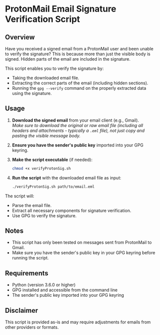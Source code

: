 # ProtonMail Email Signature Verification Script

## Overview

Have you received a signed email from a ProtonMail user and been unable to verify the signature? This is because more than just the visible body is signed. Hidden parts of the email are included in the signature.

This script enables you to verify the signature by:
- Taking the downloaded email file.
- Extracting the correct parts of the email (including hidden sections).
- Running the `gpg --verify` command on the properly extracted data using the signature.

## Usage

1. **Download the signed email** from your email client (e.g., Gmail).  
    *Make sure to download the original or raw email file (including all headers and attachments - typically a `.eml` file), not just copy and pasting the visible message body.*

2. **Ensure you have the sender's public key** imported into your GPG keyring.

3. **Make the script executable** (if needed):
    ```bash
    chmod +x verifyProtonSig.sh
    ```

4. **Run the script** with the downloaded email file as input:
    ```bash
    ./verifyProtonSig.sh path/to/email.eml
    ```

The script will:
- Parse the email file.
- Extract all necessary components for signature verification.
- Use GPG to verify the signature.

## Notes

- This script has only been tested on messages sent from ProtonMail to Gmail.
- Make sure you have the sender's public key in your GPG keyring before running the script.

## Requirements

- Python (version 3.6.0 or higher)
- GPG installed and accessible from the command line
- The sender's public key imported into your GPG keyring

## Disclaimer

This script is provided as-is and may require adjustments for emails from other providers or formats.